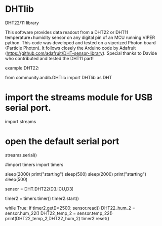 DHTlib
======

DHT22/11 library

This software provides data readout from a DHT22 or DHT11 temperature+humidity sensor on any digital pin of an MCU running VIPER python.
This code was developed and tested on a viperized Photon board (Particle Photon).
It follows closely the Arduino code by Adafruit (https://github.com/adafruit/DHT-sensor-library).
Special thanks to Davide who contributed and tested the DHT11 part!


example DHT22:

from community.andib.DHTlib import DHTlib as DHT


# import the streams module for USB serial port.
import streams
# open the default serial port
streams.serial()

#import timers
import timers

sleep(2000)
print("starting")
sleep(500)
sleep(2000)
print("starting")
sleep(500)


sensor = DHT.DHT22(D3.ICU,D3)

timer2 = timers.timer()
timer2.start()

while True:
    if timer2.get()>2500:
        sensor.read()
        DHT22_hum_2 =  sensor.hum_22()
        DHT22_temp_2 = sensor.temp_22()
        print(DHT22_temp_2,DHT22_hum_2)
        timer2.reset()
